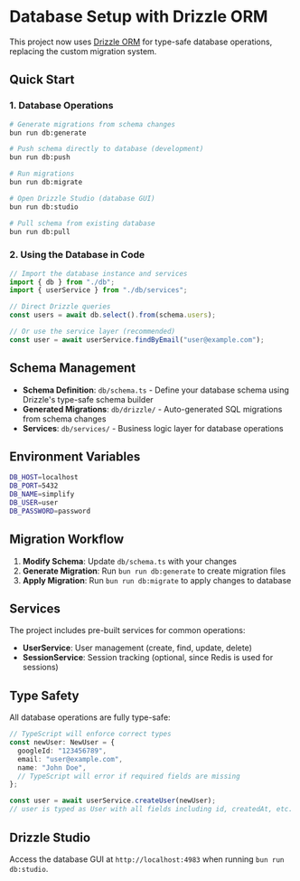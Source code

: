 # Database Setup with Drizzle ORM

This project now uses [Drizzle ORM](https://orm.drizzle.team/) for type-safe database operations, replacing the custom migration system.

## Quick Start

### 1. Database Operations

```bash
# Generate migrations from schema changes
bun run db:generate

# Push schema directly to database (development)
bun run db:push

# Run migrations
bun run db:migrate

# Open Drizzle Studio (database GUI)
bun run db:studio

# Pull schema from existing database
bun run db:pull
```

### 2. Using the Database in Code

```typescript
// Import the database instance and services
import { db } from "./db";
import { userService } from "./db/services";

// Direct Drizzle queries
const users = await db.select().from(schema.users);

// Or use the service layer (recommended)
const user = await userService.findByEmail("user@example.com");
```

## Schema Management

- **Schema Definition**: `db/schema.ts` - Define your database schema using Drizzle's type-safe schema builder
- **Generated Migrations**: `db/drizzle/` - Auto-generated SQL migrations from schema changes
- **Services**: `db/services/` - Business logic layer for database operations

## Environment Variables

```bash
DB_HOST=localhost
DB_PORT=5432
DB_NAME=simplify
DB_USER=user
DB_PASSWORD=password
```

## Migration Workflow

1. **Modify Schema**: Update `db/schema.ts` with your changes
2. **Generate Migration**: Run `bun run db:generate` to create migration files
3. **Apply Migration**: Run `bun run db:migrate` to apply changes to database

## Services

The project includes pre-built services for common operations:

- **UserService**: User management (create, find, update, delete)
- **SessionService**: Session tracking (optional, since Redis is used for sessions)

## Type Safety

All database operations are fully type-safe:

```typescript
// TypeScript will enforce correct types
const newUser: NewUser = {
  googleId: "123456789",
  email: "user@example.com",
  name: "John Doe",
  // TypeScript will error if required fields are missing
};

const user = await userService.createUser(newUser);
// user is typed as User with all fields including id, createdAt, etc.
```

## Drizzle Studio

Access the database GUI at `http://localhost:4983` when running `bun run db:studio`.
